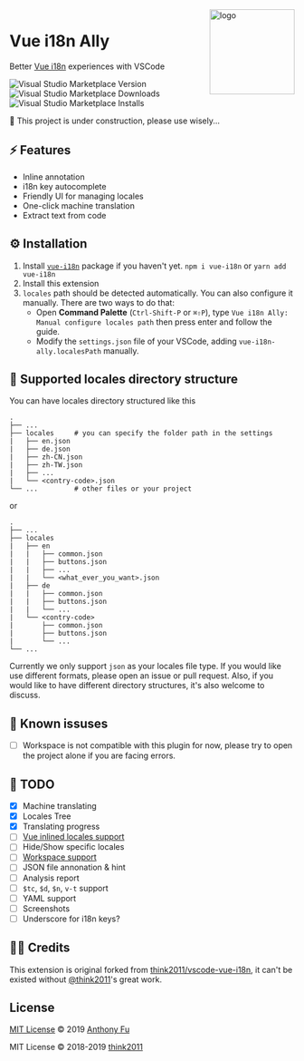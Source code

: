<img src="https://raw.githubusercontent.com/antfu/vue-i18n-ally/master/static/logo.png" alt="logo" width="150" align="right"/>

# Vue i18n Ally

Better [Vue i18n](https://github.com/kazupon/vue-i18n) experiences with VSCode

![Visual Studio Marketplace Version](https://img.shields.io/visual-studio-marketplace/v/antfu.vue-i18n-ally.svg?style=flat-square)
![Visual Studio Marketplace Downloads](https://img.shields.io/visual-studio-marketplace/d/antfu.vue-i18n-ally.svg?style=flat-square)
![Visual Studio Marketplace Installs](https://img.shields.io/visual-studio-marketplace/i/antfu.vue-i18n-ally.svg?style=flat-square)

🚧 This project is under construction, please use wisely...

## ⚡ Features

- Inline annotation
- i18n key autocomplete
- Friendly UI for managing locales
- One-click machine translation
- Extract text from code

## ⚙ Installation

1. Install [`vue-i18n`](https://github.com/kazupon/vue-i18n) package if you haven't yet. `npm i vue-i18n` or `yarn add vue-i18n`
2. Install this extension
3. `locales` path should be detected automatically. You can also configure it manually. There are two ways to do that:
   - Open **Command Palette** (`Ctrl-Shift-P` or `⌘⇧P`), type `Vue i18n Ally: Manual configure locales path` then press enter and follow the guide.
   - Modify the `settings.json` file of your VSCode, adding `vue-i18n-ally.localesPath` manually.

## 📂 Supported locales directory structure
You can have locales directory structured like this

    .
    ├── ...
    ├── locales     # you can specify the folder path in the settings
    |   ├── en.json
    |   ├── de.json
    |   ├── zh-CN.json
    |   ├── zh-TW.json
    |   ├── ...
    |   └── <contry-code>.json
    └── ...         # other files or your project

or

    .
    ├── ...
    ├── locales
    |   ├── en
    |   |   ├── common.json
    |   |   ├── buttons.json
    |   |   ├── ...
    |   |   └── <what_ever_you_want>.json
    |   ├── de
    |   |   ├── common.json
    |   |   ├── buttons.json
    |   |   └── ...
    |   └── <contry-code>
    |       ├── common.json
    |       ├── buttons.json
    |       └── ...
    └── ...


Currently we only support `json` as your locales file type. If you would like use different formats, please open an issue or pull request.
Also, if you would like to have different directory structures, it's also welcome to discuss.


## 🐞 Known issuses

- [ ] Workspace is not compatible with this plugin for now, please try to open the project alone if you are facing errors.

## 📅 TODO

- [x] Machine translating
- [x] Locales Tree
- [x] Translating progress
- [ ] [Vue inlined locales support](http://kazupon.github.io/vue-i18n/guide/sfc.html)
- [ ] Hide/Show specific locales
- [ ] [Workspace support](https://github.com/microsoft/vscode-extension-samples/blob/master/basic-multi-root-sample/src/extension.ts)
- [ ] JSON file annonation & hint
- [ ] Analysis report
- [ ] `$tc`, `$d`, `$n`, `v-t` support
- [ ] YAML support
- [ ] Screenshots
- [ ] Underscore for i18n keys?

## 👨‍💻 Credits

This extension is original forked from [think2011/vscode-vue-i18n](https://github.com/think2011/vscode-vue-i18n), it can't be existed without [@think2011](https://github.com/think2011)'s great work.

## License

[MIT License](https://github.com/antfu/vue-i18n-ally/blob/master/LICENSE) © 2019 [Anthony Fu](https://github.com/antfu)

MIT License © 2018-2019 [think2011](https://github.com/think2011)
